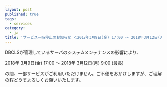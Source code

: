 ```yaml
---
layout: post
published: true
tags:
  - services
category:
  - ja
title: 'サービス一時停止のお知らせ ＜2018年3月9日(金) 17:00 〜 2018年3月12日(月) 9:00＞'
---
```

DBCLSが管理しているサーバのシステムメンテナンスの影響により、
 
2018年 3月9日(金) 17:00 ～ 2018年 3月12日(月) 9:00 (最長)
 
の間、一部サービスがご利用いただけません。ご不便をおかけしますが、ご理解の程どうぞよろしくお願いいたします。